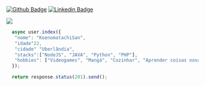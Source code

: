 
[![Github Badge](https://img.shields.io/badge/-Github-000?style=flat-square&logo=Github&logoColor=white&link=https://github.com/knmsn)](https://github.com/knmsn)
[![Linkedin Badge](https://img.shields.io/badge/-LinkedIn-blue?style=flat-square&logo=Linkedin&logoColor=white&link=https://www.linkedin.com/in/gustavo-o-1b129623b/)](https://www.linkedin.com/in/gustavo-o-1b129623b/)


<div>
<img src="header.png">
</div>


```javascript
  async user.index({
   "nome": "KoenomatachiSan",
   "idade"22,
   "cidade" "Uberlândia",
   "stacks":["NodeJS", "JAVA", "Python", "PHP"],
   "hobbies": ["Videogames", "Mangá", "Cozinhar", "Aprender coisas novas"]
  });

  return response.status(201).send();
```
